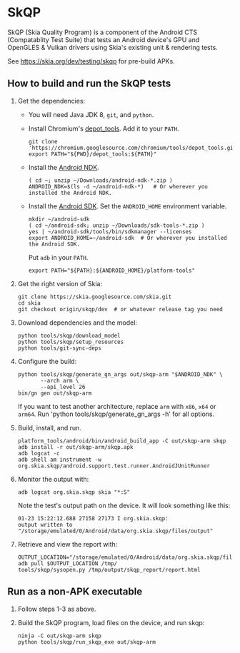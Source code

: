 SkQP
====

SkQP (Skia Quality Program) is a component of the Android CTS (Compatablity
Test Suite) that tests an Android device's GPU and OpenGLES & Vulkan drivers
using Skia's existing unit & rendering tests.

See https://skia.org/dev/testing/skqp for pre-build APKs.

How to build and run the SkQP tests
-----------------------------------

1.  Get the dependencies:

    -   You will need Java JDK 8, `git`, and `python`.

    -   Install Chromium's [depot\_tools](http://commondatastorage.googleapis.com/chrome-infra-docs/flat/depot_tools/docs/html/depot_tools_tutorial.html).  Add it to your `PATH`.

            git clone 'https://chromium.googlesource.com/chromium/tools/depot_tools.git'
            export PATH="${PWD}/depot_tools:${PATH}"

    -   Install the [Android NDK](https://developer.android.com/ndk/downloads/).

            ( cd ~; unzip ~/Downloads/android-ndk-*.zip )
            ANDROID_NDK=$(ls -d ~/android-ndk-*)   # Or wherever you installed the Android NDK.

    -   Install the [Android SDK](https://developer.android.com/studio/#command-tools).
        Set the `ANDROID_HOME` environment variable.

            mkdir ~/android-sdk
            ( cd ~/android-sdk; unzip ~/Downloads/sdk-tools-*.zip )
            yes | ~/android-sdk/tools/bin/sdkmanager --licenses
            export ANDROID_HOME=~/android-sdk  # Or wherever you installed the Android SDK.

        Put `adb` in your `PATH`.

            export PATH="${PATH}:${ANDROID_HOME}/platform-tools"

2.  Get the right version of Skia:

        git clone https://skia.googlesource.com/skia.git
        cd skia
        git checkout origin/skqp/dev  # or whatever release tag you need

3.  Download dependencies and the model:

        python tools/skqp/download_model
        python tools/skqp/setup_resources
        python tools/git-sync-deps

4.  Configure the build:

        python tools/skqp/generate_gn_args out/skqp-arm "$ANDROID_NDK" \
               --arch arm \
               --api_level 26
        bin/gn gen out/skqp-arm

    If you want to test another architecture, replace `arm` with `x86`, `x64`
    or `arm64`. Run 'python tools/skqp/generate_gn_args -h' for
    all options.

5.  Build, install, and run.

        platform_tools/android/bin/android_build_app -C out/skqp-arm skqp
        adb install -r out/skqp-arm/skqp.apk
        adb logcat -c
        adb shell am instrument -w org.skia.skqp/android.support.test.runner.AndroidJUnitRunner

6.  Monitor the output with:

        adb logcat org.skia.skqp skia "*:S"

    Note the test's output path on the device.  It will look something like this:

        01-23 15:22:12.688 27158 27173 I org.skia.skqp:
        output written to "/storage/emulated/0/Android/data/org.skia.skqp/files/output"

7.  Retrieve and view the report with:

        OUTPUT_LOCATION="/storage/emulated/0/Android/data/org.skia.skqp/files/output"
        adb pull $OUTPUT_LOCATION /tmp/
        tools/skqp/sysopen.py /tmp/output/skqp_report/report.html

Run as a non-APK executable
---------------------------

1.  Follow steps 1-3 as above.

2.  Build the SkQP program, load files on the device, and run skqp:

        ninja -C out/skqp-arm skqp
        python tools/skqp/run_skqp_exe out/skqp-arm

